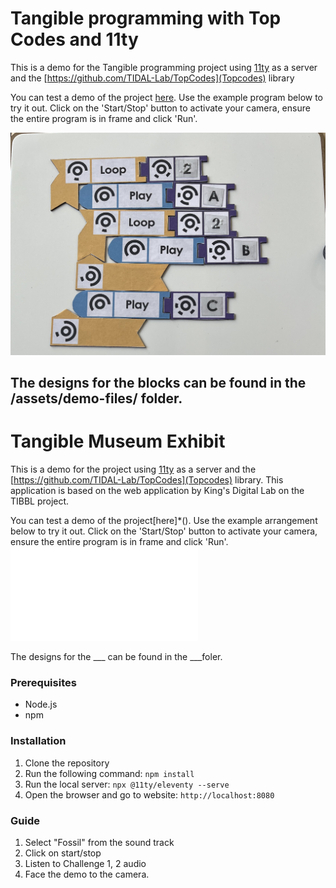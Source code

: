 # Tangible programming with Top Codes and 11ty

This is a demo for the Tangible programming project using [11ty](https://www.11ty.dev/) as a server and the [https://github.com/TIDAL-Lab/TopCodes](Topcodes)
library

You can test a demo of the project [here](https://armbennett.github.io/tangible-11ty/). Use the example program below to try it out. Click on the 'Start/Stop' button to activate your camera, ensure the entire program is in frame and click 'Run'.

![Image of an example tangible program.](/assets/demo-files/demo-program.jpeg)

The designs for the blocks can be found in the /assets/demo-files/ folder.
----

# Tangible Museum Exhibit
This is a demo for the project using [11ty](https://www.11ty.dev/) as a server and the [https://github.com/TIDAL-Lab/TopCodes](Topcodes) library. This application is based on the web application by King's Digital Lab on the TIBBL project. 

You can test a demo of the project[here]*(). Use the example arrangement below to try it out. Click on the 'Start/Stop' button to activate your camera, ensure the entire program is in frame and click 'Run'.
![Image of an example arrangement](/assets/fossil-demo-files/demo.pdf)

The designs for the ___ can be found in the ___foler. 

### Prerequisites
- Node.js
- npm

### Installation
1. Clone the repository
2. Run the following command: `npm install`
3. Run the local server: `npx @11ty/eleventy --serve`
4. Open the browser and go to website: `http://localhost:8080`

### Guide
1. Select "Fossil" from the sound track
2. Click on start/stop
3. Listen to Challenge 1, 2 audio 
4. Face the demo to the camera. 
  
